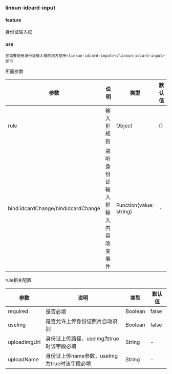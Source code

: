 ### linxun-idcard-input 

#### feature

身份证输入框

#### use
```
在需要使用身份证输入框的地方使用<linxun-idcard-input></linxun-idcard-input>即可
```

所需参数

| 参数 | 说明 | 类型 | 默认值 |
| ------ | ------ | ------ | ------ |
| rule | 输入框规则 | Object | {} |
| bind:idcardChange/bindidcardChange | 监听身份证输入框输入内容改变事件 | Function(value: string) | - |

rule相关配置

| 参数 | 说明 | 类型 | 默认值 |
| ------ | ------ | ------ | ------ |
| required | 是否必填 | Boolean | false |
| useImg | 是否允许上传身份证照片自动识别 | Boolean | false |
| uploadImgUrl | 身份证上传路径，useImg为true时该字段必填 | String | - |
| uploadName | 身份证上传name参数，useImg为true时该字段必填 | String | - |